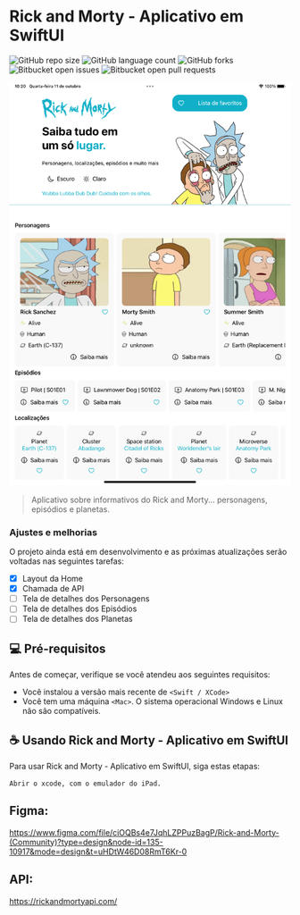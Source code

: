 # Rick and Morty - Aplicativo em SwiftUI



![GitHub repo size](https://img.shields.io/github/repo-size/iuricode/README-template?style=for-the-badge)
![GitHub language count](https://img.shields.io/github/languages/count/iuricode/README-template?style=for-the-badge)
![GitHub forks](https://img.shields.io/github/forks/iuricode/README-template?style=for-the-badge)
![Bitbucket open issues](https://img.shields.io/bitbucket/issues/iuricode/README-template?style=for-the-badge)
![Bitbucket open pull requests](https://img.shields.io/bitbucket/pr-raw/iuricode/README-template?style=for-the-badge)

![Imagem do app](image.png)

> Aplicativo sobre informativos do Rick and Morty... personagens, episódios e planetas.

### Ajustes e melhorias

O projeto ainda está em desenvolvimento e as próximas atualizações serão voltadas nas seguintes tarefas:

- [x] Layout da Home
- [x] Chamada de API
- [ ] Tela de detalhes dos Personagens
- [ ] Tela de detalhes dos Episódios
- [ ] Tela de detalhes dos Planetas

## 💻 Pré-requisitos

Antes de começar, verifique se você atendeu aos seguintes requisitos:

* Você instalou a versão mais recente de `<Swift / XCode>`
* Você tem uma máquina `<Mac>`. O sistema operacional Windows e Linux não são compatíveis.



## ☕ Usando Rick and Morty - Aplicativo em SwiftUI

Para usar Rick and Morty - Aplicativo em SwiftUI, siga estas etapas:

```
Abrir o xcode, com o emulador do iPad.

```

## Figma:

https://www.figma.com/file/ciOQBs4e7JqhLZPPuzBagP/Rick-and-Morty-(Community)?type=design&node-id=135-10917&mode=design&t=uHDtW46D08RmT6Kr-0

## API:

https://rickandmortyapi.com/
